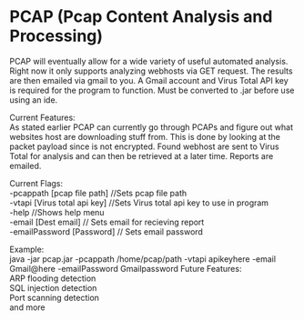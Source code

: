 # PCAP (Pcap Content Analysis and Processing)

PCAP will eventually allow for a wide variety of useful automated analysis. Right now it only supports analyzing webhosts via GET request.
The results are then emailed via gmail to you. A Gmail account and Virus Total API key is required for the program to function. Must be converted to .jar before use using an ide.

Current Features:  
As stated earlier PCAP can currently go through PCAPs and figure out what websites host are downloading stuff from. This is done by looking at the packet payload since is not encrypted. Found webhost are sent to Virus Total for analysis and can then be retrieved at a later time. Reports are emailed.
  
Current Flags:  
-pcappath [pcap file path] //Sets pcap file path  
-vtapi [Virus total api key] //Sets Virus total api key to use in program  
-help //Shows help menu  
-email [Dest email] // Sets email for recieving report  
-emailPassword [Password] // Sets email password  
  
Example:  
java -jar pcap.jar -pcappath /home/pcap/path -vtapi apikeyhere -email Gmail@here -emailPassword Gmailpassword
Future Features:  
ARP flooding detection  
SQL injection detection  
Port scanning detection  
and more  
